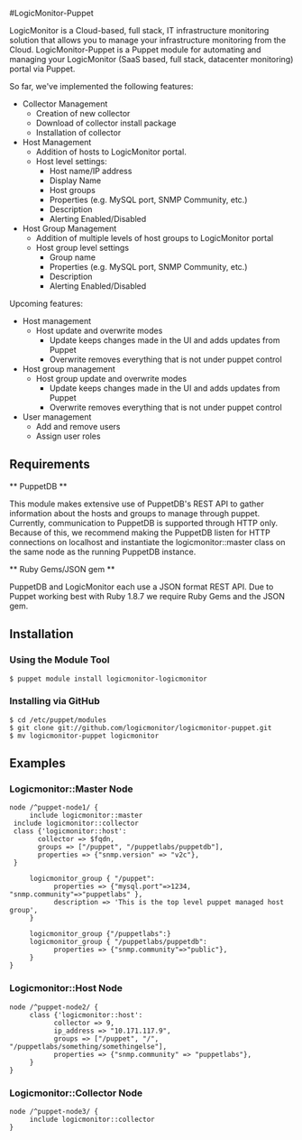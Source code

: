 #LogicMonitor-Puppet

LogicMonitor is a Cloud-based, full stack, IT infrastructure monitoring solution that 
allows you to manage your infrastructure monitoring from the Cloud.
LogicMonitor-Puppet is a Puppet module for automating and managing your LogicMonitor 
(SaaS based, full stack, datacenter monitoring) portal via Puppet.

So far, we've implemented the following features:

* Collector Management
  * Creation of new collector
  * Download of collector install package
  * Installation of collector
* Host Management
  * Addition of hosts to LogicMonitor portal.
  * Host level settings:
    * Host name/IP address
    * Display Name
    * Host groups
    * Properties (e.g. MySQL port, SNMP Community, etc.)
    * Description
    * Alerting Enabled/Disabled
* Host Group Management
  * Addition of multiple levels of host groups to LogicMonitor portal
  * Host group level settings
    * Group name
    * Properties (e.g. MySQL port, SNMP Community, etc.)
    * Description
    * Alerting Enabled/Disabled

Upcoming features:

* Host management
  * Host update and overwrite modes
    * Update keeps changes made in the UI and adds updates from Puppet
    * Overwrite removes everything that is not under puppet control
* Host group management
  * Host group update and overwrite modes
    * Update keeps changes made in the UI and adds updates from Puppet
    * Overwrite removes everything that is not under puppet control
* User management
  * Add and remove users
  * Assign user roles

## Requirements

** PuppetDB **

This module makes extensive use of PuppetDB's REST API to gather information about the 
hosts and groups to manage through puppet. Currently, communication to PuppetDB is 
supported through HTTP only. Because of this, we recommend making the PuppetDB listen for 
HTTP connections on localhost and instantiate the logicmonitor::master class on the same
node as the running PuppetDB instance.

** Ruby Gems/JSON gem **

PuppetDB and LogicMonitor each use a JSON format REST API. Due to Puppet working best with 
Ruby 1.8.7 we require Ruby Gems and the JSON gem.

## Installation

### Using the Module Tool

    $ puppet module install logicmonitor-logicmonitor

### Installing via GitHub

    $ cd /etc/puppet/modules
    $ git clone git://github.com/logicmonitor/logicmonitor-puppet.git
    $ mv logicmonitor-puppet logicmonitor

## Examples

### Logicmonitor::Master Node

    node /^puppet-node1/ {
    	 include logicmonitor::master
	 include logicmonitor::collector  
	 class {'logicmonitor::host':
	       collector => $fqdn,
	       groups => ["/puppet", "/puppetlabs/puppetdb"],
	       properties => {"snmp.version" => "v2c"},
	 }

    	 logicmonitor_group { "/puppet":
    	       properties => {"mysql.port"=>1234, "snmp.community"=>"puppetlabs" },
    	       description => 'This is the top level puppet managed host group',
    	 }

    	 logicmonitor_group {"/puppetlabs":}
    	 logicmonitor_group { "/puppetlabs/puppetdb":
    	       properties => {"snmp.community"=>"public"},
    	 }
    }


### Logicmonitor::Host Node

    node /^puppet-node2/ {
    	 class {'logicmonitor::host': 
    	       collector => 9,
    	       ip_address => "10.171.117.9",
    	       groups => ["/puppet", "/", "/puppetlabs/something/somethingelse"],
    	       properties => {"snmp.community" => "puppetlabs"},
    	 }
    }


### Logicmonitor::Collector Node

    node /^puppet-node3/ {
    	 include logicmonitor::collector
    }
